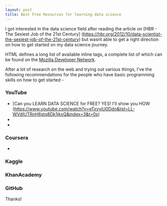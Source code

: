 ```yaml
---
layout: post
title: Best Free Resources for learning data science
---
```


I got interested in the data science field after reading the article on [HBR - The Sexiest Job of the 21st Century] (https://hbr.org/2012/10/data-scientist-the-sexiest-job-of-the-21st-century) but wasnt able to get a right direction on how to get started on my data science journey.

HTML defines a long list of available inline tags, a complete list of which can be found on the [Mozilla Developer Network](https://developer.mozilla.org/en-US/docs/Web/HTML/Element).

After a lot of research on the web and trying out various things, I've the following recommendations for the people who have basic programming skills on how to get started -

### YouTube
* [Can you LEARN DATA SCIENCE for FREE? YES! I'll show you HOW (https://www.youtube.com/watch?v=eTxyviU0Ddo&list=LL-WVdIUTRnH6stq8Dk1jkxQ&index=3&t=0s)
* 
*

### Coursera
* 

### Kaggle

### KhanAcademy

### GitHub



Thanks!

